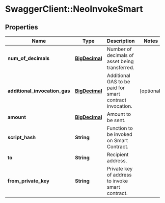 # SwaggerClient::NeoInvokeSmart

## Properties
Name | Type | Description | Notes
------------ | ------------- | ------------- | -------------
**num_of_decimals** | [**BigDecimal**](BigDecimal.md) | Number of decimals of asset being transferred. | 
**additional_invocation_gas** | [**BigDecimal**](BigDecimal.md) | Additional GAS to be paid for smart contract invocation. | [optional] 
**amount** | [**BigDecimal**](BigDecimal.md) | Amount to be sent. | 
**script_hash** | **String** | Function to be invoked on Smart Contract. | 
**to** | **String** | Recipient address. | 
**from_private_key** | **String** | Private key of address to invoke smart contract. | 

